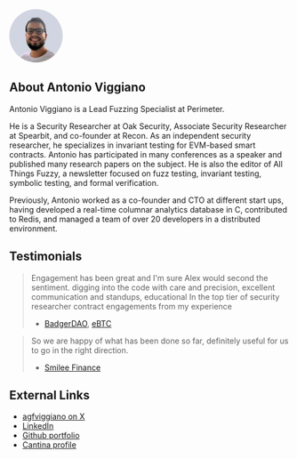<img src="../assets/profile-aviggiano.jpg" alt="0xScourgedev" width=96 style="border-radius:100%">

## About Antonio Viggiano

Antonio Viggiano is a Lead Fuzzing Specialist at Perimeter.

He is a Security Researcher at Oak Security, Associate Security Researcher at Spearbit, and co-founder at Recon. As an independent security researcher, he specializes in invariant testing for EVM-based smart contracts. Antonio has participated in many conferences as a speaker and published many research papers on the subject. He is also the editor of All Things Fuzzy, a newsletter focused on fuzz testing, invariant testing, symbolic testing, and formal verification.

Previously, Antonio worked as a co-founder and CTO at different start ups, having developed a real-time columnar analytics database in C, contributed to Redis, and managed a team of over 20 developers in a distributed environment.

## Testimonials

> Engagement has been great and I'm sure Alex would second the sentiment. digging into the code with care and precision, excellent communication and standups, educational
> In the top tier of security researcher contract engagements from my experience
> - [BadgerDAO](https://x.com/BadgerDAO), [eBTC](https://x.com/eBTCprotocol)

> So we are happy of what has been done so far, definitely useful for us to go in the right direction.
> - [Smilee Finance](https://x.com/SmileeFinance)

## External Links
- [agfviggiano on X](https://x.com/agfviggiano)
- [LinkedIn](https://www.linkedin.com/in/aviggiano/)
- [Github portfolio](https://github.com/aviggiano)
- [Cantina profile](https://cantina.xyz/u/aviggiano)
